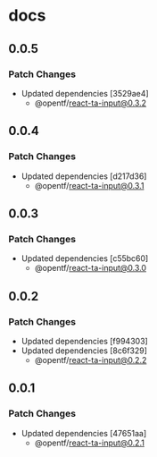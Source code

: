 # docs

## 0.0.5

### Patch Changes

- Updated dependencies [3529ae4]
  - @opentf/react-ta-input@0.3.2

## 0.0.4

### Patch Changes

- Updated dependencies [d217d36]
  - @opentf/react-ta-input@0.3.1

## 0.0.3

### Patch Changes

- Updated dependencies [c55bc60]
  - @opentf/react-ta-input@0.3.0

## 0.0.2

### Patch Changes

- Updated dependencies [f994303]
- Updated dependencies [8c6f329]
  - @opentf/react-ta-input@0.2.2

## 0.0.1

### Patch Changes

- Updated dependencies [47651aa]
  - @opentf/react-ta-input@0.2.1
